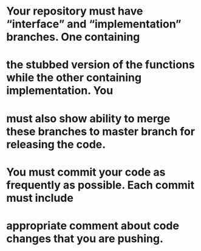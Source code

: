 # Your	repository	must	have	“interface” and	“implementation” branches.	One	containing	
# the	 stubbed	 version	 of	 the	 functions	 while	 the	 other	 containing	 implementation.	 You	
# must	also	show	ability	to	merge	these	branches	to	master	branch	for	releasing	the	code.
# You	 must	 commit	 your	 code	 as	 frequently	 as	 possible.	 Each	 commit	 must	 include	
# appropriate	comment	about	code	changes	that	you	are	pushing.
